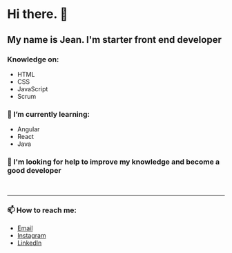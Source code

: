 # Hi there. 👋

## My name is Jean. I'm starter front end developer

### Knowledge on:
* HTML
* CSS
* JavaScript
* Scrum

### 🌱 I’m currently learning:

* Angular
* React
* Java

### 🤔 I'm looking for help to improve my knowledge and become a good developer
<br>
<hr></hr>

### 📫 How to reach me:

* [Email](mailto:jeanjfra@gmail.com)
* [Instagram](https://www.instagram.com/jean_f.r.a/)
* [LinkedIn](https://br.linkedin.com/in/jean-felipe-dos-reis-almeida-4337bb1a6)
<!--
**naejshaw/naejshaw** is a ✨ _special_ ✨ repository because its `README.md` (this file) appears on your GitHub profile.

Here are some ideas to get you started:

- 🔭 I’m currently working on ...
- 🌱 I’m currently learning ...
- 👯 I’m looking to collaborate on ...
- 🤔 I’m looking for help with ...
- 💬 Ask me about ...
- 📫 How to reach me: ...
- 😄 Pronouns: ...
- ⚡ Fun fact: ...
-->
